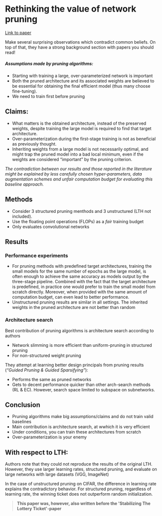 # Rethinking the value of network pruning
[Link to paper](https://arxiv.org/pdf/1810.05270.pdf)

Make several surprising observations which contradict common beliefs.
On top of that, they have a strong background section with papers you should read!

##### Assumptions made by pruning algorithms:

- Starting with training a large, over-parameterized network is important
- Both the pruned architecture and its associated weights are believed to be essential for obtaining the final efficient model (thus many choose fine-tuning).
- We need to train first before pruning

## Claims:

- What matters is the obtained architecture, instead of the preserved weights, despite training the large model is required to find that target architecture. 
- Over-parameterization during the first-stage training is not as beneficial as previously thought.
- Inheriting weights from a large model is not necessarily optimal, and might trap the pruned model into a bad local minimum, even if the weights are considered “important” by the pruning criterion.

*The contradiction between our results and those reported in the literature might be explained by less carefully chosen hyper-parameters, data augmentation schemes and unfair computation budget for evaluating this baseline approach.*

## Methods

- Consider 3 structured pruning menthods and 3 unstructured (LTH not included).
- Use the floating point operations (FLOPs) as a *fair* training budget
- Only evaluates convolutional networks

## Results

### Performance experiments

- For pruning methods with predefined target architectures, training the small models for the same number of epochs as the large model, is often enough to achieve the same accuracy as models output by the three-stage pipeline. Combined with the fact that the target architecture is predefined, in practice one would prefer to train the small model from scratch directly. Moreover, when provided with the same amount of computation budget, can even lead to better performance.
- Unstructured pruning results are similar in all settings. The inherited weights in the pruned architecture are not better than random

### Architecture search

Best contribution of pruning algorithms is architecture search according to authors

- Network slimming is more efficient than uniform-pruning in structured pruning
- For non-structured weight pruning

They attempt at learning better design principals from pruning results (*“Guided Pruning & Guided Sparsifying”*): 

- Performs the same as pruned networks
- Gets to decent performance quicker than other arch-search methods (RL & EC). However, search space limited to subspace on subnetworks.



## Conclusion

- Pruning algorithms make big assumptions/claims and do not train valid baselines
- Main contribution is architecture search, at wwhich it is very efficient
- Under conditions, you can train these architectures from scratch
- Over-parameterization is your enemy



## With respect to LTH: 

Authors note that they could not reproduce the results of the original LTH. However, they use larger learning rates, structured pruning, and evaluate on large networks with large datasets (VGG, ImageNet)

In the case of unstructured pruning on CIFAR, the difference in learning rate explains the contradictory behavior. For structured pruning, regardless of learning rate, the winning ticket does not outperform random initialization.

> **This paper was, however, also written before the 'Stabilizing The Lottery Ticket'-paper**
